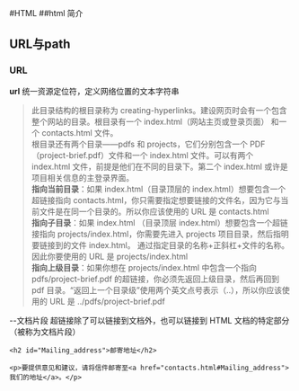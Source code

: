 #HTML
##html 简介
## URL与path
### URL
**url** 统一资源定位符，定义网络位置的文本字符串
>此目录结构的根目录称为 creating-hyperlinks。建设网页时会有一个包含整个网站的目录。根目录有一个 index.html（网站主页或登录页面） 和一个 contacts.html 文件。</br>
根目录还有两个目录——pdfs 和 projects，它们分别包含一个 PDF（project-brief.pdf）文件和一个 index.html 文件。可以有两个 index.html 文件，前提是他们在不同的目录下。第二个 index.html 或许是项目相关信息的主登录界面。</br>
**指向当前目录**：如果 index.html（目录顶层的 index.html）想要包含一个超链接指向 contacts.html，你只需要指定想要链接的文件名，因为它与当前文件是在同一个目录的。所以你应该使用的 URL 是 contacts.html</br>
**指向子目录**：如果 index.html （目录顶层 index.html）想要包含一个超链接指向 projects/index.html，你需要先进入 projects 项目目录，然后指明要链接到的文件 index.html。 通过指定目录的名称+正斜杠+文件的名称。因此你要使用的 URL 是 projects/index.html</br>
**指向上级目录**：如果你想在 projects/index.html 中包含一个指向 pdfs/project-brief.pdf 的超链接，你必须先返回上级目录，然后再回到 pdf 目录。“返回上一个目录级”使用两个英文点号表示（..），所以你应该使用的 URL 是 ../pdfs/project-brief.pdf

--文档片段
超链接除了可以链接到文档外，也可以链接到 HTML 文档的特定部分（被称为文档片段）
```
<h2 id="Mailing_address">邮寄地址</h2>

<p>要提供意见和建议，请将信件邮寄至<a href="contacts.html#Mailing_address">我们的地址</a>。</p>